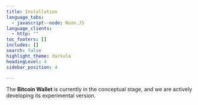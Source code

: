 ```yaml
---
title: Installation
language_tabs:
  - javascript--node: Node.JS
language_clients:
  - http: ""
toc_footers: []
includes: []
search: false
highlight_theme: darkula
headingLevel: 4
sidebar_position: 4

---
```


The **Bitcoin Wallet** is currently in the conceptual stage, and we are actively developing its experimental version.